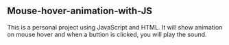## Mouse-hover-animation-with-JS
This is a personal project using JavaScript and HTML. It will show animation on mouse hover and when a buttion is clicked, you will play the sound.